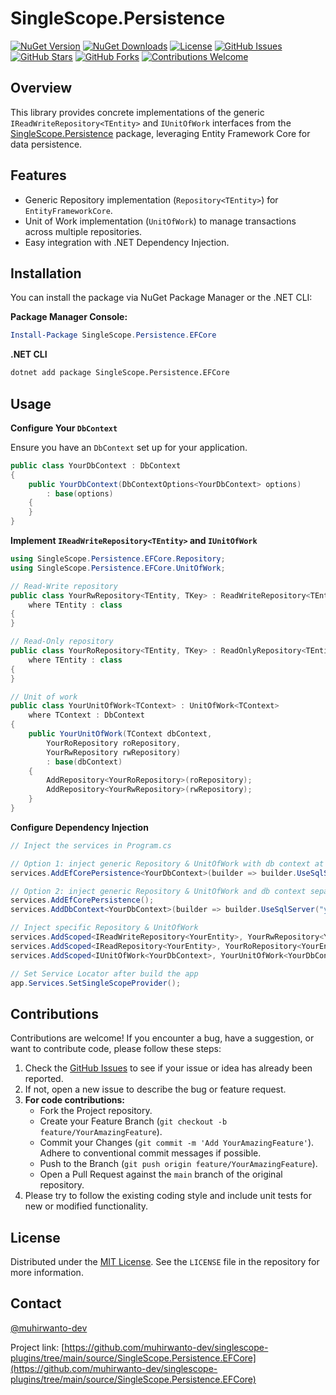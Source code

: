 # SingleScope.Persistence

[![NuGet Version](https://img.shields.io/nuget/v/SingleScope.Persistence.EFCore.svg?style=flat-square)](https://www.nuget.org/packages/SingleScope.Persistence.EFCore/)
[![NuGet Downloads](https://img.shields.io/nuget/dt/SingleScope.Persistence.EFCore.svg?style=flat-square)](https://www.nuget.org/packages/SingleScope.Persistence.EFCore/)
[![License](https://img.shields.io/github/license/muhirwanto-dev/singlescope-plugins?style=flat-square)](LICENSE)
[![GitHub Issues](https://img.shields.io/github/issues/muhirwanto-dev/singlescope-plugins?style=flat-square)](https://github.com/muhirwanto-dev/singlescope-plugins/issues)
[![GitHub Stars](https://img.shields.io/github/stars/muhirwanto-dev/singlescope-plugins?style=flat-square)](https://github.com/muhirwanto-dev/singlescope-plugins/stargazers)
[![GitHub Forks](https://img.shields.io/github/forks/muhirwanto-dev/singlescope-plugins?style=flat-square)](https://github.com/muhirwanto-dev/singlescope-plugins/network/members)
[![Contributions Welcome](https://img.shields.io/badge/Contributions-Welcome-brightgreen.svg?style=flat-square)](https://github.com/muhirwanto-dev/singlescope-plugins/pulls)

## Overview

This library provides concrete implementations of the generic `IReadWriteRepository<TEntity>` and `IUnitOfWork` interfaces from the [SingleScope.Persistence](https://github.com/muhirwanto-dev/singlescope-plugins/tree/main/source/SingleScope.Persistence) package, leveraging Entity Framework Core for data persistence.

## Features

* Generic Repository implementation (`Repository<TEntity>`) for `EntityFrameworkCore`.
* Unit of Work implementation (`UnitOfWork`) to manage transactions across multiple repositories.
* Easy integration with .NET Dependency Injection.

## Installation

You can install the package via NuGet Package Manager or the .NET CLI:

**Package Manager Console:**

```powershell
Install-Package SingleScope.Persistence.EFCore
```

**.NET CLI**
```bash
dotnet add package SingleScope.Persistence.EFCore
```

## Usage

**Configure Your `DbContext`**

Ensure you have an `DbContext` set up for your application.

```csharp
public class YourDbContext : DbContext
{
    public YourDbContext(DbContextOptions<YourDbContext> options)
        : base(options)
    {
    }
}
```

**Implement `IReadWriteRepository<TEntity>` and `IUnitOfWork`**

```csharp
using SingleScope.Persistence.EFCore.Repository;
using SingleScope.Persistence.EFCore.UnitOfWork;

// Read-Write repository
public class YourRwRepository<TEntity, TKey> : ReadWriteRepository<TEntity, TKey>
    where TEntity : class
{   
}

// Read-Only repository
public class YourRoRepository<TEntity, TKey> : ReadOnlyRepository<TEntity, TKey>
    where TEntity : class
{
}

// Unit of work
public class YourUnitOfWork<TContext> : UnitOfWork<TContext>
    where TContext : DbContext
{
    public YourUnitOfWork(TContext dbContext,
        YourRoRepository roRepository,
        YourRwRepository rwRepository)
        : base(dbContext)
    {
        AddRepository<YourRoRepository>(roRepository);
        AddRepository<YourRwRepository>(rwRepository);
    }
}
```

**Configure Dependency Injection**

```csharp
// Inject the services in Program.cs

// Option 1: inject generic Repository & UnitOfWork with db context at once
services.AddEfCorePersistence<YourDbContext>(builder => builder.UseSqlServer("your connection string"));

// Option 2: inject generic Repository & UnitOfWork and db context separately
services.AddEfCorePersistence();
services.AddDbContext<YourDbContext>(builder => builder.UseSqlServer("your connection string"));

// Inject specific Repository & UnitOfWork
services.AddScoped<IReadWriteRepository<YourEntity>, YourRwRepository<YourEntity>>();
services.AddScoped<IReadRepository<YourEntity>, YourRoRepository<YourEntity>>();
services.AddScoped<IUnitOfWork<YourDbContext>, YourUnitOfWork<YourDbContext>>();

// Set Service Locator after build the app
app.Services.SetSingleScopeProvider();
```

## Contributions

Contributions are welcome! If you encounter a bug, have a suggestion, or want to contribute code, please follow these steps:

1.  Check the [GitHub Issues](https://github.com/muhirwanto-dev/singlescope-plugins/issues) to see if your issue or idea has already been reported.
2.  If not, open a new issue to describe the bug or feature request.
3.  **For code contributions:**
    * Fork the Project repository.
    * Create your Feature Branch (`git checkout -b feature/YourAmazingFeature`).
    * Commit your Changes (`git commit -m 'Add YourAmazingFeature'`). Adhere to conventional commit messages if possible.
    * Push to the Branch (`git push origin feature/YourAmazingFeature`).
    * Open a Pull Request against the `main` branch of the original repository.
4.  Please try to follow the existing coding style and include unit tests for new or modified functionality.

## License

Distributed under the [MIT License](https://github.com/muhirwanto-dev/singlescope-plugins/tree/main?tab=MIT-1-ov-file#readme). See the `LICENSE` file in the repository for more information.

## Contact

[@muhirwanto-dev](https://github.com/muhirwanto-dev)

Project link: [https://github.com/muhirwanto-dev/singlescope-plugins/tree/main/source/SingleScope.Persistence.EFCore](https://github.com/muhirwanto-dev/singlescope-plugins/tree/main/source/SingleScope.Persistence.EFCore)
